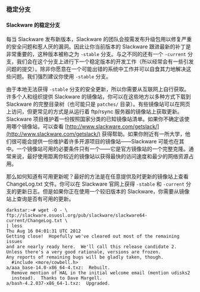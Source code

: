 ### 稳定分支

#### Slackware 的稳定分支

每当 Slackware 发布新版本，Slackware 的团队会按需发布升级包用以修复严重的安全问题和惹人厌的漏洞。因此让你当前版本的 Slackware 跟进最新的补丁是非常重要的，这种版本被称之为 `-stable` 分支。与之不同的还有一个 `-current` 分支，我们会在这个分支上进行下一个稳定版本的开发工作（所以经常会有一些引发问题的提交）。除非你愿意在一个可能出错的系统中工作并可以自食其力地解决这些问题。我们强烈建议你使用 `-stable` 分支。

由于本地无法获得 `-stable` 分支的安全更新，所以你需要从互联网上自行获取。许多个人和组织提供 Slackware 的镜像站，你可以在这些地方以多种方式下载到 Slackware 的完整目录树（也可能只是 `patches/` 目录）。有些镜像站可以在网页上访问，但更常见的方式是从运行着 ftp/rsync 服务器的镜像站上获取更新。Slackware 项目维护着一份按照国家分类的已知镜像站清单。如果你不确定该使用哪个镜像站，可以查看 [http://www.slackware.com/getslack/](http://www.slackware.com/getslack/) 获得帮助。如果你附近有一所大学，他们很可能会提供一份维护着许多开源项目的镜像站——Slackware 可能也在其中。一个镜像站可用的必要条件只有一个——它是官方镜像站的一个完整克隆。通常来说，最好使用距离你较近的镜像站以获得最快的访问速度和最少的网络资源占用。

那么如何知道有可用更新呢？最好的方法是在任意提供及时更新的镜像站上查看 ChangeLog.txt 文件。你可以在 Slackware 官网上获得 `-stable` 和 `-current` 分支的更新日志。但是如果你正在使用一个较旧版本的 Slackware，你需要从镜像站上查询是否有可用的更新。

```
darkstar:~# wget -O - \
ftp://slackware.osuosl.org/pub/slackware/slackware64-current/ChangeLog.txt \
| less
Thu Aug 16 04:01:31 UTC 2012
Getting close!  Hopefully we've cleared out most of the remaining issues
and are nearly ready here.  We'll call this release candidate 2.
Unless there's a very good rationale, versions are frozen.
Any reports of remaining bugs will be gladly taken, though.
  #include <more/cowbell.h>
a/aaa_base-14.0-x86_64-4.txz:  Rebuilt.
  Remove mention of HAL in the initial welcome email (mention udisks2
  instead).  Thanks to Dave Margell.
a/bash-4.2.037-x86_64-1.txz:  Upgraded.
```
